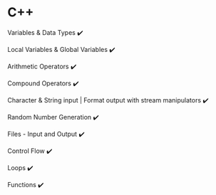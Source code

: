 # C++
Variables & Data Types :heavy_check_mark:

Local Variables & Global Variables :heavy_check_mark:

Arithmetic Operators :heavy_check_mark:

Compound Operators :heavy_check_mark:

Character & String input | Format output with stream manipulators :heavy_check_mark:

Random Number Generation :heavy_check_mark:

Files - Input and Output :heavy_check_mark:

Control Flow :heavy_check_mark:

Loops :heavy_check_mark:

Functions :heavy_check_mark: